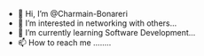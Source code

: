 - 👋 Hi, I’m @Charmain-Bonareri
- 👀 I’m interested in networking with others...
- 🌱 I’m currently learning Software Development...
- 📫 How to reach me ........

<!---
Charmain-Bonareri/Charmain-Bonareri is a ✨ special ✨ repository because its `README.md` (this file) appears on your GitHub profile.
You can click the Preview link to take a look at your changes.
--->
